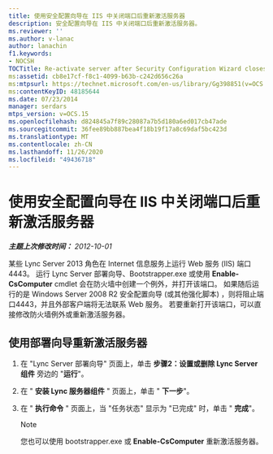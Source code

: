 ```yaml
---
title: 使用安全配置向导在 IIS 中关闭端口后重新激活服务器
description: 安全配置向导在 IIS 中关闭端口后重新激活服务器。
ms.reviewer: ''
ms.author: v-lanac
author: lanachin
f1.keywords:
- NOCSH
TOCTitle: Re-activate server after Security Configuration Wizard closes ports in IIS
ms:assetid: cb8e17cf-f8c1-4099-b63b-c242d656c26a
ms:mtpsurl: https://technet.microsoft.com/en-us/library/Gg398851(v=OCS.15)
ms:contentKeyID: 48185644
ms.date: 07/23/2014
manager: serdars
mtps_version: v=OCS.15
ms.openlocfilehash: d824845a7f89c28087a7b5d180a6ed017cb47ade
ms.sourcegitcommit: 36fee89bb887bea4f18b19f17a8c69daf5bc423d
ms.translationtype: MT
ms.contentlocale: zh-CN
ms.lasthandoff: 11/26/2020
ms.locfileid: "49436718"
---
```

# <a name="re-activate-server-after-security-configuration-wizard-closes-ports-in-iis"></a>使用安全配置向导在 IIS 中关闭端口后重新激活服务器

<div data-xmlns="http://www.w3.org/1999/xhtml">

<div class="topic" data-xmlns="http://www.w3.org/1999/xhtml" data-msxsl="urn:schemas-microsoft-com:xslt" data-cs="https://msdn.microsoft.com/">

<div data-asp="https://msdn2.microsoft.com/asp">



</div>

<div id="mainSection">

<div id="mainBody">

<span> </span>

_**主题上次修改时间：** 2012-10-01_

某些 Lync Server 2013 角色在 Internet 信息服务上运行 Web 服务 (IIS) 端口4443。 运行 Lync Server 部署向导、Bootstrapper.exe 或使用 **Enable-CsComputer** cmdlet 会在防火墙中创建一个例外，并打开该端口。 如果随后运行的是 Windows Server 2008 R2 安全配置向导 (或其他强化脚本) ，则将阻止端口4443，并且外部客户端将无法联系 Web 服务。 若要重新打开该端口，可以直接修改防火墙例外或重新激活服务器。

<div>

## <a name="to-re-activate-the-server-by-using-the-deployment-wizard"></a>使用部署向导重新激活服务器

1.  在 "Lync Server 部署向导" 页面上，单击 **步骤2：设置或删除 Lync Server 组件** 旁边的 "**运行**"。

2.  在 " **安装 Lync 服务器组件** " 页面上，单击 " **下一步**"。

3.  在 " **执行命令** " 页面上，当 "任务状态" 显示为 "已完成" 时，单击 " **完成**"。
    
    <div>
    

    > [!NOTE]
    > 您也可以使用 bootstrapper.exe 或 <STRONG>Enable-CsComputer</STRONG> 重新激活服务器。

    
    </div>

</div>

</div>

<span> </span>

</div>

</div>

</div>

